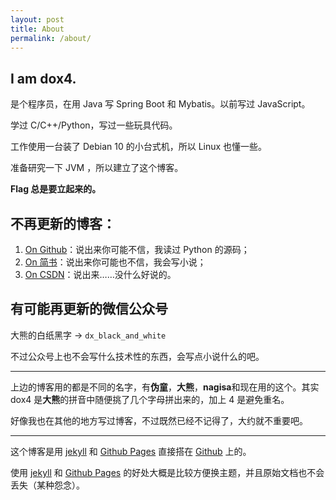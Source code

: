 ```yaml
---
layout: post
title: About
permalink: /about/
---
```


## I am dox4.

是个程序员，在用 Java 写 Spring Boot 和 Mybatis。以前写过 JavaScript。

学过 C/C++/Python，写过一些玩具代码。

工作使用一台装了 Debian 10 的小台式机，所以 Linux 也懂一些。

准备研究一下 JVM ，所以建立了这个博客。

**Flag 总是要立起来的。**

## 不再更新的博客：

1. [On Github](https://nagisatk.github.io/)：说出来你可能不信，我读过 Python 的源码；
2. [On 简书](https://www.jianshu.com/u/1d36f5eae3ef)：说出来你可能也不信，我会写小说；
3. [On CSDN](https://blog.csdn.net/j_c_weaton)：说出来……没什么好说的。

## 有可能再更新的微信公众号
 大熊的白纸黑字 -> `dx_black_and_white`

不过公众号上也不会写什么技术性的东西，会写点小说什么的吧。

--- 

上边的博客用的都是不同的名字，有**伪童**，**大熊**，**nagisa**和现在用的这个。其实 dox4 是**大熊**的拼音中随便挑了几个字母拼出来的，加上 4 是避免重名。

好像我也在其他的地方写过博客，不过既然已经不记得了，大约就不重要吧。


---

这个博客是用 [jekyll][jekyll-organization] 和 [Github Pages](https://pages.github.com/) 直接搭在 [Github](https://github.com) 上的。

使用 [jekyll][jekyll-organization] 和 [Github Pages](https://pages.github.com/) 的好处大概是比较方便换主题，并且原始文档也不会丢失（某种怨念）。



[jekyll-organization]: https://github.com/jekyll